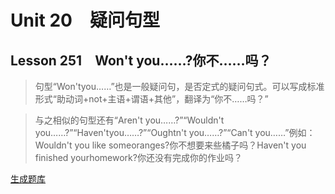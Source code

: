 ﻿ # Unit 20　疑问句型
 ## Lesson 251　Won't you……?你不……吗？
 
> 句型“Won'tyou……”也是一般疑问句，是否定式的疑问句式。可以写成标准形式“助动词+not+主语+谓语+其他”，翻译为“你不……吗？”

> 与之相似的句型还有“Aren't you……?”“Wouldn't you……?”“Haven'tyou……?”“Oughtn't you……?”“Can't you……”例如：Wouldn't you like someoranges?你不想要来些橘子吗？Haven't you finished yourhomework?你还没有完成你的作业吗？


 [生成题库](./sentence/f251.json)